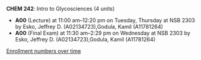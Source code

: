**CHEM 242**: Intro to Glycosciences (4 units)

- **A00** (Lecture) at 11:00 am–12:20 pm on Tuesday, Thursday at NSB 2303 by Esko, Jeffrey D. (A02134723),Godula, Kamil (A11781264)
- **A00** (Final Exam) at 11:30 am–2:29 pm on Wednesday at NSB 2303 by Esko, Jeffrey D. (A02134723),Godula, Kamil (A11781264)

[Enrollment numbers over time](./CHEM242.tsv)
